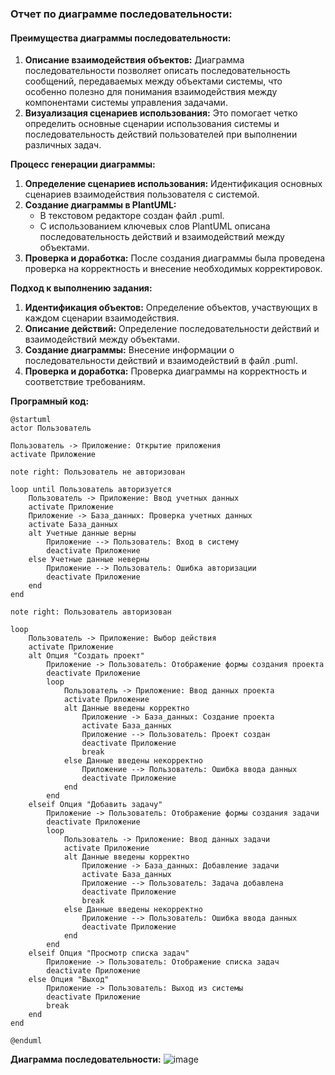 ### Отчет по диаграмме последовательности:

#### Преимущества диаграммы последовательности:
1. **Описание взаимодействия объектов:** Диаграмма последовательности позволяет описать последовательность сообщений, передаваемых между объектами системы, что особенно полезно для понимания взаимодействия между компонентами системы управления задачами.
2. **Визуализация сценариев использования:** Это помогает четко определить основные сценарии использования системы и последовательность действий пользователей при выполнении различных задач.


**Процесс генерации диаграммы:**
1. **Определение сценариев использования:** Идентификация основных сценариев взаимодействия пользователя с системой.
2. **Создание диаграммы в PlantUML:**
   - В текстовом редакторе создан файл .puml.
   - С использованием ключевых слов PlantUML описана последовательность действий и взаимодействий между объектами.
3. **Проверка и доработка:** После создания диаграммы была проведена проверка на корректность и внесение необходимых корректировок.

**Подход к выполнению задания:**
1. **Идентификация объектов:** Определение объектов, участвующих в каждом сценарии взаимодействия.
2. **Описание действий:** Определение последовательности действий и взаимодействий между объектами.
3. **Создание диаграммы:** Внесение информации о последовательности действий и взаимодействий в файл .puml.
4. **Проверка и доработка:** Проверка диаграммы на корректность и соответствие требованиям.


**Програмный код:**

```
@startuml
actor Пользователь

Пользователь -> Приложение: Открытие приложения
activate Приложение

note right: Пользователь не авторизован

loop until Пользователь авторизуется
    Пользователь -> Приложение: Ввод учетных данных
    activate Приложение
    Приложение -> База_данных: Проверка учетных данных
    activate База_данных
    alt Учетные данные верны
        Приложение --> Пользователь: Вход в систему
        deactivate Приложение
    else Учетные данные неверны
        Приложение --> Пользователь: Ошибка авторизации
        deactivate Приложение
    end
end

note right: Пользователь авторизован

loop
    Пользователь -> Приложение: Выбор действия
    activate Приложение
    alt Опция "Создать проект"
        Приложение -> Пользователь: Отображение формы создания проекта
        deactivate Приложение
        loop
            Пользователь -> Приложение: Ввод данных проекта
            activate Приложение
            alt Данные введены корректно
                Приложение -> База_данных: Создание проекта
                activate База_данных
                Приложение --> Пользователь: Проект создан
                deactivate Приложение
                break
            else Данные введены некорректно
                Приложение --> Пользователь: Ошибка ввода данных
                deactivate Приложение
            end
        end
    elseif Опция "Добавить задачу"
        Приложение -> Пользователь: Отображение формы создания задачи
        deactivate Приложение
        loop
            Пользователь -> Приложение: Ввод данных задачи
            activate Приложение
            alt Данные введены корректно
                Приложение -> База_данных: Добавление задачи
                activate База_данных
                Приложение --> Пользователь: Задача добавлена
                deactivate Приложение
                break
            else Данные введены некорректно
                Приложение --> Пользователь: Ошибка ввода данных
                deactivate Приложение
            end
        end
    elseif Опция "Просмотр списка задач"
        Приложение -> Пользователь: Отображение списка задач
        deactivate Приложение
    else Опция "Выход"
        Приложение -> Пользователь: Выход из системы
        deactivate Приложение
        break
    end
end

@enduml
```

**Диаграмма последовательности:**
![image](https://github.com/Darya-Sergeeva/diagram-/assets/79162305/80f21cb8-cae1-4f6e-96c6-35d5f843f0ac)

